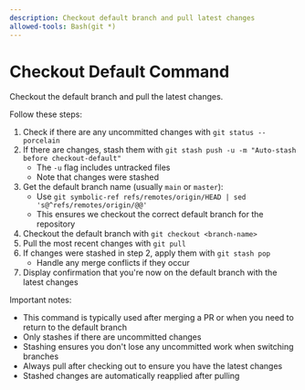 ```yaml
---
description: Checkout default branch and pull latest changes
allowed-tools: Bash(git *)
---
```


# Checkout Default Command

Checkout the default branch and pull the latest changes.

Follow these steps:
1. Check if there are any uncommitted changes with `git status --porcelain`
2. If there are changes, stash them with `git stash push -u -m "Auto-stash before checkout-default"`
   - The `-u` flag includes untracked files
   - Note that changes were stashed
3. Get the default branch name (usually `main` or `master`):
   - Use `git symbolic-ref refs/remotes/origin/HEAD | sed 's@^refs/remotes/origin/@@'`
   - This ensures we checkout the correct default branch for the repository
4. Checkout the default branch with `git checkout <branch-name>`
5. Pull the most recent changes with `git pull`
6. If changes were stashed in step 2, apply them with `git stash pop`
   - Handle any merge conflicts if they occur
7. Display confirmation that you're now on the default branch with the latest changes

Important notes:
- This command is typically used after merging a PR or when you need to return to the default branch
- Only stashes if there are uncommitted changes
- Stashing ensures you don't lose any uncommitted work when switching branches
- Always pull after checking out to ensure you have the latest changes
- Stashed changes are automatically reapplied after pulling
